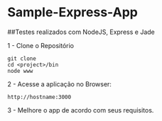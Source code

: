 # Sample-Express-App
##Testes realizados com NodeJS, Express e Jade

1 - Clone o Repositório

```
git clone 
cd <project>/bin
node www
```

2 - Acesse a aplicação no Browser:
```
http://hostname:3000
```

3 - Melhore o app de acordo com seus requisitos.

